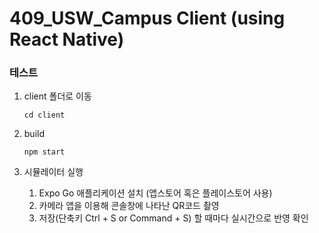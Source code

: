 # 409_USW_Campus Client (using React Native)

### 테스트
1.
      client 폴더로 이동
      
      ```
      cd client
      ```
2.
      build
      
      ```
      npm start
      ```
 3.
      시뮬레이터 실행
      
       1. Expo Go 애플리케이션 설치 (앱스토어 혹은 플레이스토어 사용)
       2. 카메라 앱을 이용해 콘솔창에 나타난 QR코드 촬영
       3. 저장(단축키 Ctrl + S or Command + S) 할 때마다 실시간으로 반영 확인
          